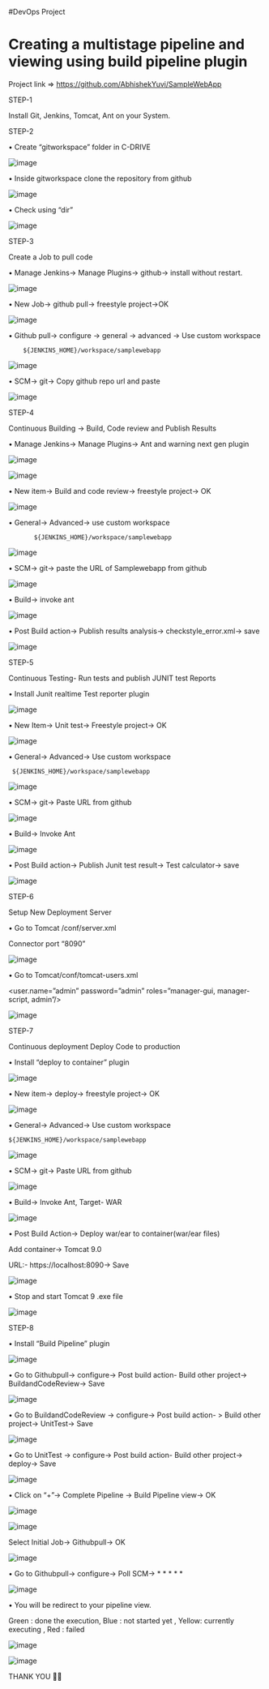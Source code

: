 #DevOps Project

# Creating a multistage pipeline and viewing using build pipeline plugin

Project link => https://github.com/AbhishekYuvi/SampleWebApp

STEP-1

Install Git, Jenkins, Tomcat, Ant on your System.

STEP-2

•	Create “gitworkspace” folder in C-DRIVE

![image](https://user-images.githubusercontent.com/47205003/120800119-38c50b00-c55d-11eb-888a-03bb39ecccff.png)

•	Inside gitworkspace clone the repository from github

![image](https://user-images.githubusercontent.com/47205003/120800309-690ca980-c55d-11eb-826e-c18bf287f9dd.png)
 
•	Check using “dir”

![image](https://user-images.githubusercontent.com/47205003/120800351-73c73e80-c55d-11eb-84e1-3e69f1ce4782.png)

STEP-3

Create a Job to pull code

•	Manage Jenkins-> Manage Plugins-> github-> install without restart.

![image](https://user-images.githubusercontent.com/47205003/120800426-8d688600-c55d-11eb-967c-4f6207bb12fd.png)

•	New Job-> github pull-> freestyle project->OK

![image](https://user-images.githubusercontent.com/47205003/120800456-99544800-c55d-11eb-9676-ab11e2020d68.png)

•	Github pull-> configure -> general -> advanced -> Use custom workspace

        ${JENKINS_HOME}/workspace/samplewebapp
        
![image](https://user-images.githubusercontent.com/47205003/120800500-a6713700-c55d-11eb-8b57-7711ee6dc957.png)

•	SCM-> git-> Copy github repo url and paste

![image](https://user-images.githubusercontent.com/47205003/120800570-bab53400-c55d-11eb-9b81-c74f805cb36f.png)

STEP-4

Continuous Building -> Build, Code review and Publish Results

•	Manage Jenkins-> Manage Plugins-> Ant and  warning next gen plugin

![image](https://user-images.githubusercontent.com/47205003/120800640-ca347d00-c55d-11eb-9d15-ee177b47cb0d.png)

![image](https://user-images.githubusercontent.com/47205003/120800860-1089dc00-c55e-11eb-8bb9-8feac02cac57.png)

•	New item-> Build and code review-> freestyle project-> OK

![image](https://user-images.githubusercontent.com/47205003/120800893-197aad80-c55e-11eb-85a9-bf9806dd5a38.png)

•	General->  Advanced-> use custom workspace

           ${JENKINS_HOME}/workspace/samplewebapp
 
 ![image](https://user-images.githubusercontent.com/47205003/120801122-66f71a80-c55e-11eb-8949-a24bb01226a5.png)
 
•	SCM-> git-> paste the URL of Samplewebapp from github

![image](https://user-images.githubusercontent.com/47205003/120801190-7b3b1780-c55e-11eb-8e20-afb2f2f8ef9b.png)

•	Build-> invoke ant

![image](https://user-images.githubusercontent.com/47205003/120801283-99a11300-c55e-11eb-95f2-a48e270471e4.png)

•	Post Build action-> Publish results analysis-> checkstyle_error.xml-> save

![image](https://user-images.githubusercontent.com/47205003/120801310-a45ba800-c55e-11eb-8dff-8af0c9171f29.png)

STEP-5

Continuous Testing- Run tests and publish JUNIT test Reports

•	Install Junit realtime Test reporter plugin

![image](https://user-images.githubusercontent.com/47205003/120801367-b3daf100-c55e-11eb-85d9-c5289a13d872.png)

•	New Item-> Unit test-> Freestyle project-> OK

![image](https://user-images.githubusercontent.com/47205003/120801422-c0f7e000-c55e-11eb-88ff-ea8d06630470.png)

•	General-> Advanced-> Use custom workspace

     ${JENKINS_HOME}/workspace/samplewebapp
     
 ![image](https://user-images.githubusercontent.com/47205003/120801452-cead6580-c55e-11eb-8286-22f25aee04ac.png)

•	SCM-> git-> Paste URL from github

![image](https://user-images.githubusercontent.com/47205003/120801488-d8cf6400-c55e-11eb-9d90-4c6462ee91a6.png)

•	Build-> Invoke Ant

![image](https://user-images.githubusercontent.com/47205003/120801511-e1279f00-c55e-11eb-8e9f-93f3c9d899b1.png)

•	Post Build action-> Publish Junit test result-> Test calculator-> save

![image](https://user-images.githubusercontent.com/47205003/120801564-f00e5180-c55e-11eb-92ab-4cc98a1cea13.png)

STEP-6

 Setup New Deployment Server
 
•	Go to Tomcat /conf/server.xml

Connector port “8090”

![image](https://user-images.githubusercontent.com/47205003/120801623-04eae500-c55f-11eb-83fc-4668c2662a32.png)

•	Go to Tomcat/conf/tomcat-users.xml

<user.name=”admin” password=”admin” roles=”manager-gui, manager-script, admin”/>

![image](https://user-images.githubusercontent.com/47205003/120801666-13390100-c55f-11eb-890b-5703869eaf81.png)

STEP-7

Continuous deployment Deploy Code to production 

•	Install “deploy to container” plugin

![image](https://user-images.githubusercontent.com/47205003/120801715-25b33a80-c55f-11eb-963e-089c40c27264.png)

•	New item-> deploy-> freestyle project-> OK

![image](https://user-images.githubusercontent.com/47205003/120801757-32379300-c55f-11eb-9061-a0e97e41abff.png)

•	General-> Advanced-> Use custom workspace

    ${JENKINS_HOME}/workspace/samplewebapp

![image](https://user-images.githubusercontent.com/47205003/120801788-4085af00-c55f-11eb-9502-32a06ab6e7cf.png)

•	SCM-> git-> Paste URL from github

![image](https://user-images.githubusercontent.com/47205003/120801802-47142680-c55f-11eb-93ca-5d316c81de3c.png)

•	Build-> Invoke Ant, Target- WAR

![image](https://user-images.githubusercontent.com/47205003/120801827-51cebb80-c55f-11eb-95c9-c4acda611b11.png)

•	Post Build Action-> Deploy war/ear to container(war/ear files)

Add container-> Tomcat 9.0

URL:- https://localhost:8090-> Save

![image](https://user-images.githubusercontent.com/47205003/120801864-5c895080-c55f-11eb-804a-be5c5e8e283f.png)

•	Stop and start Tomcat 9 .exe file

![image](https://user-images.githubusercontent.com/47205003/120801888-6448f500-c55f-11eb-9396-ac07be3bb928.png)

STEP-8

•	Install “Build Pipeline” plugin

![image](https://user-images.githubusercontent.com/47205003/120801914-6f038a00-c55f-11eb-8b17-d8d5dbe784f2.png)

•	Go to Githubpull-> configure-> Post build action- Build other project-> BuildandCodeReview-> Save

![image](https://user-images.githubusercontent.com/47205003/120801950-79258880-c55f-11eb-932a-cd11e5978837.png)

•	Go to BuildandCodeReview -> configure-> Post build action- > Build other project-> UnitTest-> Save

![image](https://user-images.githubusercontent.com/47205003/120801976-82165a00-c55f-11eb-8440-55920f550a2c.png)

•	Go to UnitTest -> configure-> Post build action- Build other project-> deploy-> Save

![image](https://user-images.githubusercontent.com/47205003/120802011-8d698580-c55f-11eb-9f5c-85f2bb82d7b4.png)

•	Click on “+”->  Complete Pipeline -> Build Pipeline view-> OK

![image](https://user-images.githubusercontent.com/47205003/120802083-a40fdc80-c55f-11eb-8f93-b99f78044344.png)

![image](https://user-images.githubusercontent.com/47205003/120802100-aa9e5400-c55f-11eb-934f-fc5e307008d0.png)

Select Initial Job-> Githubpull-> OK

![image](https://user-images.githubusercontent.com/47205003/120802146-b8ec7000-c55f-11eb-82bb-2b0846dd634a.png)

•	Go to Githubpull-> configure-> Poll SCM-> * * * * *

![image](https://user-images.githubusercontent.com/47205003/120802193-c6095f00-c55f-11eb-9f33-f7b0854caf14.png)

•	You will be redirect to your pipeline view.

Green : done the execution, Blue : not started yet , Yellow: currently executing , Red : failed

![image](https://user-images.githubusercontent.com/47205003/120802336-f5b86700-c55f-11eb-85f4-1b60265e3a39.png)

![image](https://user-images.githubusercontent.com/47205003/120802355-f9e48480-c55f-11eb-979d-32dcafc4d75b.png)

THANK YOU 🎇🎇
